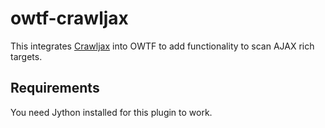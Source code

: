 # owtf-crawljax

This integrates [Crawljax](https://github.com/crawljax/crawljax) into OWTF to add functionality to scan AJAX rich targets.

## Requirements

You need Jython installed for this plugin to work.
